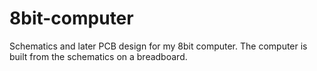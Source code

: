# 8bit-computer

Schematics and later PCB design for my 8bit computer. The computer is built from the schematics on a breadboard.
